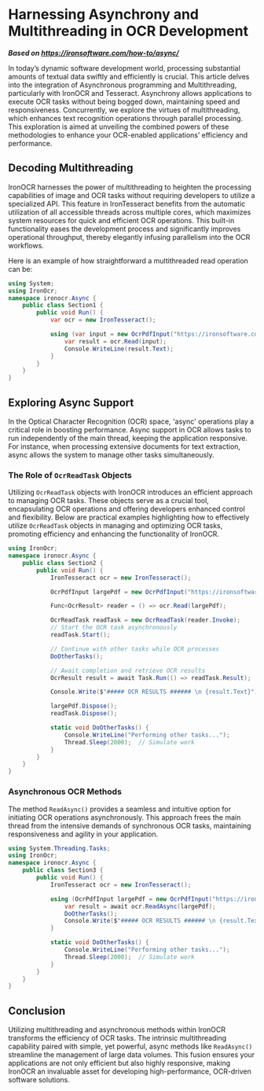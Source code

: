 # Harnessing Asynchrony and Multithreading in OCR Development

***Based on <https://ironsoftware.com/how-to/async/>***


In today’s dynamic software development world, processing substantial amounts of textual data swiftly and efficiently is crucial. This article delves into the integration of Asynchronous programming and Multithreading, particularly with IronOCR and Tesseract. Asynchrony allows applications to execute OCR tasks without being bogged down, maintaining speed and responsiveness. Concurrently, we explore the virtues of multithreading, which enhances text recognition operations through parallel processing. This exploration is aimed at unveiling the combined powers of these methodologies to enhance your OCR-enabled applications’ efficiency and performance.

## Decoding Multithreading

IronOCR harnesses the power of multithreading to heighten the processing capabilities of image and OCR tasks without requiring developers to utilize a specialized API. This feature in IronTesseract benefits from the automatic utilization of all accessible threads across multiple cores, which maximizes system resources for quick and efficient OCR operations. This built-in functionality eases the development process and significantly improves operational throughput, thereby elegantly infusing parallelism into the OCR workflows.

Here is an example of how straightforward a multithreaded read operation can be:

```cs
using System;
using IronOcr;
namespace ironocr.Async {
    public class Section1 {
        public void Run() {
            var ocr = new IronTesseract();

            using (var input = new OcrPdfInput("https://ironsoftware.com/example.pdf")) {
                var result = ocr.Read(input);
                Console.WriteLine(result.Text);
            }
        }
    }
}
```

## Exploring Async Support

In the Optical Character Recognition (OCR) space, 'async' operations play a critical role in boosting performance. Async support in OCR allows tasks to run independently of the main thread, keeping the application responsive. For instance, when processing extensive documents for text extraction, async allows the system to manage other tasks simultaneously.

### The Role of `OcrReadTask` Objects

Utilizing `OcrReadTask` objects with IronOCR introduces an efficient approach to managing OCR tasks. These objects serve as a crucial tool, encapsulating OCR operations and offering developers enhanced control and flexibility. Below are practical examples highlighting how to effectively utilize `OcrReadTask` objects in managing and optimizing OCR tasks, promoting efficiency and enhancing the functionality of IronOCR.

```cs
using IronOcr;
namespace ironocr.Async {
    public class Section2 {
        public void Run() {
            IronTesseract ocr = new IronTesseract();

            OcrPdfInput largePdf = new OcrPdfInput("https://ironsoftware.com/chapter1.pdf");

            Func<OcrResult> reader = () => ocr.Read(largePdf);

            OcrReadTask readTask = new OcrReadTask(reader.Invoke);
            // Start the OCR task asynchronously
            readTask.Start();

            // Continue with other tasks while OCR processes
            DoOtherTasks();

            // Await completion and retrieve OCR results
            OcrResult result = await Task.Run(() => readTask.Result);

            Console.Write($"##### OCR RESULTS ###### \n {result.Text}");

            largePdf.Dispose();
            readTask.Dispose();

            static void DoOtherTasks() {
                Console.WriteLine("Performing other tasks...");
                Thread.Sleep(2000);  // Simulate work
            }
        }
    }
}
```

### Asynchronous OCR Methods

The method `ReadAsync()` provides a seamless and intuitive option for initiating OCR operations asynchronously. This approach frees the main thread from the intensive demands of synchronous OCR tasks, maintaining responsiveness and agility in your application.

```cs
using System.Threading.Tasks;
using IronOcr;
namespace ironocr.Async {
    public class Section3 {
        public void Run() {
            IronTesseract ocr = new IronTesseract();

            using (OcrPdfInput largePdf = new OcrPdfInput("https://ironsoftware.com/PDFs/example.pdf")) {
                var result = await ocr.ReadAsync(largePdf);
                DoOtherTasks();
                Console.Write($"##### OCR RESULTS ###### \n {result.Text}");
            }

            static void DoOtherTasks() {
                Console.WriteLine("Performing other tasks...");
                Thread.Sleep(2000);  // Simulate work
            }
        }
    }
}
```

## Conclusion

Utilizing multithreading and asynchronous methods within IronOCR transforms the efficiency of OCR tasks. The intrinsic multithreading capability paired with simple, yet powerful, async methods like `ReadAsync()` streamline the management of large data volumes. This fusion ensures your applications are not only efficient but also highly responsive, making IronOCR an invaluable asset for developing high-performance, OCR-driven software solutions.